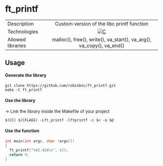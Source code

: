 # ft_printf

<div class="tg-wrap">
 <table>
 <tbody>
   <tr>
     <td>Description</td>
     <td align="center">Custom version of the libc printf function</td>
   </tr>
   <tr>
     <td>Technologies</td>
     <td align="center"><a href="#"><img alt="C" src="https://custom-icon-badges.demolab.com/badge/C-03599C.svg?logo=c-in-hexagon&logoColor=white&style=for-the-badge"></a></td>
   </tr>
   <tr>
      <td>Allowed libraries</td>
      <td align="center">malloc(), free(), write(), va_start(), va_arg(), va_copy(), va_end()</td>
   </tr>
 </tbody>
 </table>
</div>

## Usage
#### Generate the library
```
git clone https://github.com/robinbnc/ft_printf.git 
make -C ft_printf
```
#### Use the library
-> Link the library inside the Makefile of your project
```
$(CC) $(CFLAGS) -Lft_printf -lftprintf -c $< -o $@
```
#### Use the function
```c
int main(int argc, char *argv[])
{
  ft_printf("%42.42d\n", 42);
  return 0;
}
```
